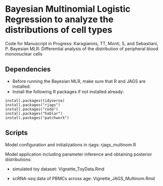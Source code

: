 # Bayesian Multinomial Logistic Regression to analyze the distributions of cell types

Code for Manuscript in Progress: Karagiannis, TT, Monti, S, and Sebastiani, P. Bayesian MLR: Differential analysis of the distribution of peripheral blood mononuclear cells

## Dependencies
* Before running the Bayesian MLR, make sure that R and JAGS are installed.
* Install the following R packages if not installed already:

```
install.packages(tidyverse)
install.packages("rjags")
install.packages("coda")
install.packages("hablar")
install.packages("patchwork")
```

## Scripts

Model configuration and initializations in rjags: rjags_multinom.R

Model application including parameter inference and obtaining posterior distributions:

- simulated toy dataset: Vignette_ToyData.Rmd

- scRNA-seq data of PBMCs across age: Vignette_JAGS_Multinom.Rmd
 
